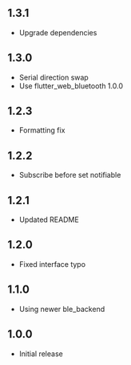 ## 1.3.1

* Upgrade dependencies

## 1.3.0

* Serial direction swap
* Use flutter_web_bluetooth 1.0.0

## 1.2.3

* Formatting fix

## 1.2.2

* Subscribe before set notifiable

## 1.2.1

* Updated README

## 1.2.0

* Fixed interface typo

## 1.1.0

* Using newer ble_backend

## 1.0.0

* Initial release
